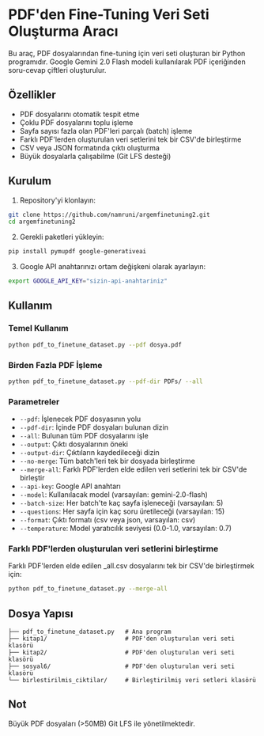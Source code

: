 # PDF'den Fine-Tuning Veri Seti Oluşturma Aracı

Bu araç, PDF dosyalarından fine-tuning için veri seti oluşturan bir Python programıdır. Google Gemini 2.0 Flash modeli kullanılarak PDF içeriğinden soru-cevap çiftleri oluşturulur.

## Özellikler

- PDF dosyalarını otomatik tespit etme
- Çoklu PDF dosyalarını toplu işleme
- Sayfa sayısı fazla olan PDF'leri parçalı (batch) işleme
- Farklı PDF'lerden oluşturulan veri setlerini tek bir CSV'de birleştirme
- CSV veya JSON formatında çıktı oluşturma
- Büyük dosyalarla çalışabilme (Git LFS desteği)

## Kurulum

1. Repository'yi klonlayın:
```bash
git clone https://github.com/namruni/argemfinetuning2.git
cd argemfinetuning2
```

2. Gerekli paketleri yükleyin:
```bash
pip install pymupdf google-generativeai
```

3. Google API anahtarınızı ortam değişkeni olarak ayarlayın:
```bash
export GOOGLE_API_KEY="sizin-api-anahtariniz"
```

## Kullanım

### Temel Kullanım

```bash
python pdf_to_finetune_dataset.py --pdf dosya.pdf
```

### Birden Fazla PDF İşleme

```bash
python pdf_to_finetune_dataset.py --pdf-dir PDFs/ --all
```

### Parametreler

- `--pdf`: İşlenecek PDF dosyasının yolu
- `--pdf-dir`: İçinde PDF dosyaları bulunan dizin
- `--all`: Bulunan tüm PDF dosyalarını işle
- `--output`: Çıktı dosyalarının öneki
- `--output-dir`: Çıktıların kaydedileceği dizin
- `--no-merge`: Tüm batch'leri tek bir dosyada birleştirme
- `--merge-all`: Farklı PDF'lerden elde edilen veri setlerini tek bir CSV'de birleştir
- `--api-key`: Google API anahtarı
- `--model`: Kullanılacak model (varsayılan: gemini-2.0-flash)
- `--batch-size`: Her batch'te kaç sayfa işleneceği (varsayılan: 5)
- `--questions`: Her sayfa için kaç soru üretileceği (varsayılan: 15)
- `--format`: Çıktı formatı (csv veya json, varsayılan: csv)
- `--temperature`: Model yaratıcılık seviyesi (0.0-1.0, varsayılan: 0.7)

### Farklı PDF'lerden oluşturulan veri setlerini birleştirme

Farklı PDF'lerden elde edilen _all.csv dosyalarını tek bir CSV'de birleştirmek için:

```bash
python pdf_to_finetune_dataset.py --merge-all
```

## Dosya Yapısı

```
├── pdf_to_finetune_dataset.py   # Ana program
├── kitap1/                      # PDF'den oluşturulan veri seti klasörü
├── kitap2/                      # PDF'den oluşturulan veri seti klasörü
├── sosyal6/                     # PDF'den oluşturulan veri seti klasörü
└── birlestirilmis_ciktilar/     # Birleştirilmiş veri setleri klasörü
```

## Not

Büyük PDF dosyaları (>50MB) Git LFS ile yönetilmektedir.
